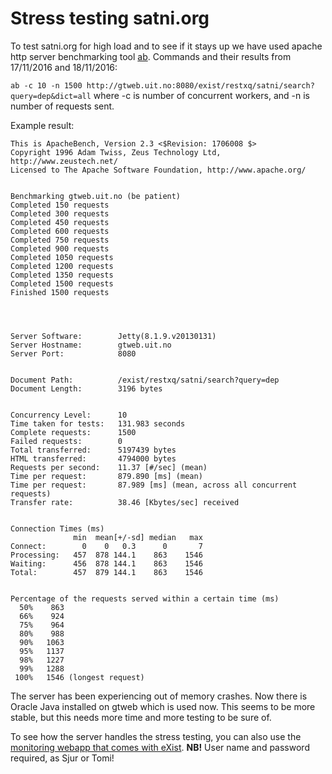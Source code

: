 # Stress testing satni.org


To test satni.org for high load and to see if it stays up we have used apache http server benchmarking tool [ab](http://httpd.apache.org/docs/2.2/programs/ab.html).
Commands and their results from 17/11/2016 and 18/11/2016:


`ab -c 10 -n 1500 http://gtweb.uit.no:8080/exist/restxq/satni/search?query=dep&dict=all`
where -c <number> is number of concurrent workers, and -n <unmber> is number of requests sent.


Example result:
```
This is ApacheBench, Version 2.3 <$Revision: 1706008 $>
Copyright 1996 Adam Twiss, Zeus Technology Ltd, http://www.zeustech.net/
Licensed to The Apache Software Foundation, http://www.apache.org/


Benchmarking gtweb.uit.no (be patient)
Completed 150 requests
Completed 300 requests
Completed 450 requests
Completed 600 requests
Completed 750 requests
Completed 900 requests
Completed 1050 requests
Completed 1200 requests
Completed 1350 requests
Completed 1500 requests
Finished 1500 requests




Server Software:        Jetty(8.1.9.v20130131)
Server Hostname:        gtweb.uit.no
Server Port:            8080


Document Path:          /exist/restxq/satni/search?query=dep
Document Length:        3196 bytes


Concurrency Level:      10
Time taken for tests:   131.983 seconds
Complete requests:      1500
Failed requests:        0
Total transferred:      5197439 bytes
HTML transferred:       4794000 bytes
Requests per second:    11.37 [#/sec] (mean)
Time per request:       879.890 [ms] (mean)
Time per request:       87.989 [ms] (mean, across all concurrent requests)
Transfer rate:          38.46 [Kbytes/sec] received


Connection Times (ms)
              min  mean[+/-sd] median   max
Connect:        0    0   0.3      0       7
Processing:   457  878 144.1    863    1546
Waiting:      456  878 144.1    863    1546
Total:        457  879 144.1    863    1546


Percentage of the requests served within a certain time (ms)
  50%    863
  66%    924
  75%    964
  80%    988
  90%   1063
  95%   1137
  98%   1227
  99%   1288
 100%   1546 (longest request)
```


The server has been experiencing out of memory crashes. Now there is Oracle Java installed on gtweb which is used now. This seems to be more stable, but this needs more time and more testing to be sure of.


To see how the server handles the stress testing, you can also use the
[monitoring webapp that comes with eXist](http://gtweb.uit.no:8080/exist/apps/monex/index.html).
**NB!** User name and password required, as Sjur or Tomi!

